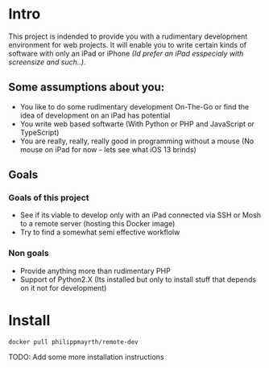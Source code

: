 # Intro

This project is indended to provide you with a rudimentary development environment for web projects. It will enable you to write certain kinds of software with only an iPad or iPhone _(Id prefer an iPad esspecialy with screensize and such..)_.

## Some assumptions about you:
- You like to do some rudimentary development On-The-Go or find the idea of development on an iPad has potential
- You write web based softwarte (With Python or PHP and JavaScript or TypeScript)
- You are really, really, really good in programming without a mouse (No mouse on iPad for now - lets see what iOS 13 brinds)

## Goals
### Goals of this project
- See if its viable to develop only with an iPad connected via SSH or Mosh to a remote server (hosting this Docker image)
- Try to find a somewhat semi effective workflolw

### Non goals
- Provide anything more than rudimentary PHP
- Support of Python2.X (Its installed but only to install stuff that depends on it not for development)

# Install

`docker pull philippmayrth/remote-dev`

TODO: Add some more installation instructions

